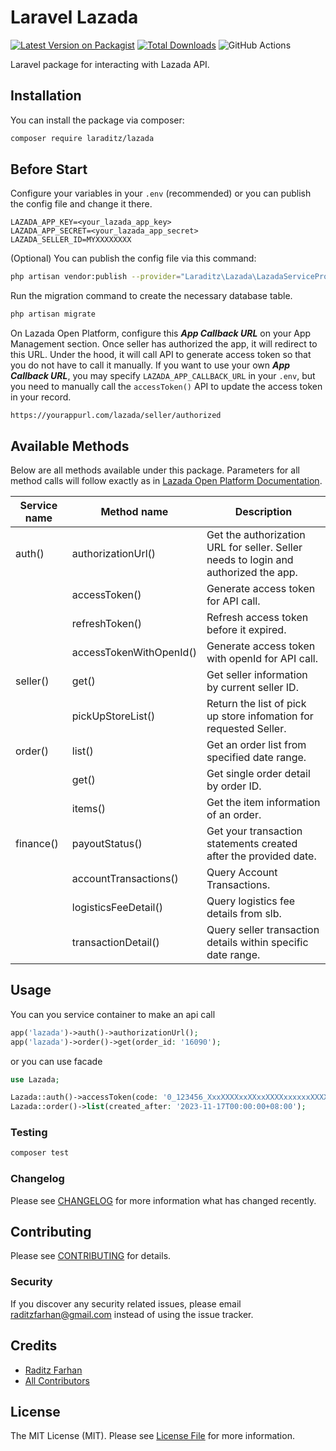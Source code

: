 # Laravel Lazada

[![Latest Version on Packagist](https://img.shields.io/packagist/v/laraditz/lazada.svg?style=flat-square)](https://packagist.org/packages/laraditz/lazada)
[![Total Downloads](https://img.shields.io/packagist/dt/laraditz/lazada.svg?style=flat-square)](https://packagist.org/packages/laraditz/lazada)
![GitHub Actions](https://github.com/laraditz/lazada/actions/workflows/main.yml/badge.svg)

Laravel package for interacting with Lazada API.

## Installation

You can install the package via composer:

```bash
composer require laraditz/lazada
```

## Before Start

Configure your variables in your `.env` (recommended) or you can publish the config file and change it there.
```
LAZADA_APP_KEY=<your_lazada_app_key>
LAZADA_APP_SECRET=<your_lazada_app_secret>
LAZADA_SELLER_ID=MYXXXXXXXX
```

(Optional) You can publish the config file via this command:
```bash
php artisan vendor:publish --provider="Laraditz\Lazada\LazadaServiceProvider" --tag="config"
```

Run the migration command to create the necessary database table.
```bash
php artisan migrate
```

On Lazada Open Platform, configure this ***App Callback URL*** on your App Management section. Once seller has authorized the app, it will redirect to this URL. Under the hood, it will call API to generate access token so that you do not have to call it manually. If you want to use your own ***App Callback URL***, you may specify `LAZADA_APP_CALLBACK_URL` in your `.env`, but you need to manually call the `accessToken()` API to update the access token in your record.
```
https://yourappurl.com/lazada/seller/authorized
```

## Available Methods

Below are all methods available under this package. Parameters for all method calls will follow exactly as in [Lazada Open Platform Documentation](https://open.lazada.com/apps/doc/api).

| Service name      | Method name               | Description  
|-------------------|---------------------------|------------------------------
| auth()            | authorizationUrl()        | Get the authorization URL for seller. Seller needs to login and authorized the app.  
|                   | accessToken()             | Generate access token for API call.  
|                   | refreshToken()            | Refresh access token before it expired. 
|                   | accessTokenWithOpenId()   | Generate access token with openId for API call.  
| seller()          | get()                     | Get seller information by current seller ID.
|                   | pickUpStoreList()         | Return the list of pick up store infomation for requested Seller.  
| order()           | list()                    | Get an order list from specified date range.  
|                   | get()                     | Get single order detail by order ID.  
|                   | items()                   | Get the item information of an order.  
| finance()         | payoutStatus()            | Get your transaction statements created after the provided date.  
|                   | accountTransactions()     | Query Account Transactions.  
|                   | logisticsFeeDetail()      | Query logistics fee details from slb.  
|                   | transactionDetail()       | Query seller transaction details within specific date range.  


## Usage

You can you service container to make an api call
```php
app('lazada')->auth()->authorizationUrl();
app('lazada')->order()->get(order_id: '16090');
```

or you can use facade

```php
use Lazada;

Lazada::auth()->accessToken(code: '0_123456_XxxXXXXxxXXxxXXXXxxxxxxXXXXxx'); // get the code after seller has authorized the app
Lazada::order()->list(created_after: '2023-11-17T00:00:00+08:00');
```

### Testing

```bash
composer test
```

### Changelog

Please see [CHANGELOG](CHANGELOG.md) for more information what has changed recently.

## Contributing

Please see [CONTRIBUTING](CONTRIBUTING.md) for details.

### Security

If you discover any security related issues, please email raditzfarhan@gmail.com instead of using the issue tracker.

## Credits

-   [Raditz Farhan](https://github.com/laraditz)
-   [All Contributors](../../contributors)

## License

The MIT License (MIT). Please see [License File](LICENSE.md) for more information.
